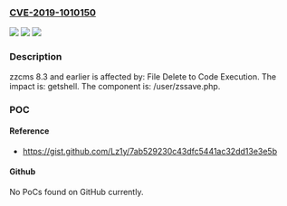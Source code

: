 ### [CVE-2019-1010150](https://cve.mitre.org/cgi-bin/cvename.cgi?name=CVE-2019-1010150)
![](https://img.shields.io/static/v1?label=Product&message=zzcms&color=blue)
![](https://img.shields.io/static/v1?label=Version&message=n%2Fa&color=blue)
![](https://img.shields.io/static/v1?label=Vulnerability&message=File%20Delete%20to%20Code%20Execution&color=brighgreen)

### Description

zzcms 8.3 and earlier is affected by: File Delete to Code Execution. The impact is: getshell. The component is: /user/zssave.php.

### POC

#### Reference
- https://gist.github.com/Lz1y/7ab529230c43dfc5441ac32dd13e3e5b

#### Github
No PoCs found on GitHub currently.

